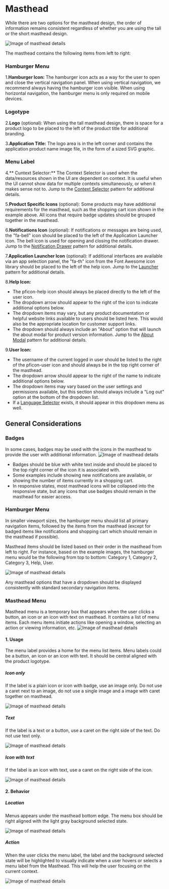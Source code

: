 # Masthead

While there are two options for the masthead design, the order of information remains consistent regardless of whether you are using the tall or the short masthead design.

![Image of masthead details](img/masthead@2x.png)

The masthead contains the following items from left to right:
### Hamburger Menu
1.**Hamburger Icon:** The hamburger icon acts as a way for the user to open and close the vertical navigation panel. When using vertical navigation, we recommend always having the hamburger icon visible. When using horizontal navigation, the hamburger menu is only required on mobile devices.

### Logotype
2.**Logo** (optional): When using the tall masthead design, there is space for a product logo to be placed to the left of the product title for additional branding.

3.**Application Title:** The logo area is in the left corner and contains the application product name image file, in the form of a sized SVG graphic.

### Menu Label
4.** Cuntext Selector:** The Context Selector is used when the data/resources shown in the UI are dependent on context. It is useful when the UI cannot show data for multiple contexts simultaneously, or when it makes sense not to. Jump to the [Context Selector](http://www.patternfly.org/pattern-library/navigation/context-selector/#overview) pattern for additional details.

5.**Product Specific Icons** (optional):
  Some products may have additional requirements for the masthead, such as the shopping cart icon shown in the example above. All icons that require badge updates should be grouped together in the masthead.

6.**Notifications Icon** (optional):
  If notifications or messages are being used, the "fa-bell" icon should be placed to the left of the Application Launcher icon. The bell icon is used for opening and closing the notification drawer. Jump to the [Notification Drawer](https://www.patternfly.org/pattern-library/communication/notification-drawer/#/api) pattern for additional details.

7.**Application Launcher Icon** (optional):
   If additional interfaces are available via an app selection panel, the "fa-th" icon from the Font Awesome icon library should be placed to the left of the help icon. Jump to the [Launcher](http://www.patternfly.org/pattern-library/application-framework/launcher/#/api) pattern for additional details.

8.**Help Icon:**
  * The pficon-help icon should always be placed directly to the left of the user icon.
  * The dropdown arrow should appear to the right of the icon to indicate additional options below.
  * The dropdown items may vary, but any product documentation or helpful website links available to users should be listed here. This would also be the appropriate location for customer support links.
  * The dropdown should always include an "About" option that will launch the about modal for product version information. Jump to the [About Modal](https://www.patternfly.org/pattern-library/communication/about-modal/#/api) pattern for additional details.

9.**User Icon:**
  * The username of the current logged in user should be listed to the right of the pficon-user icon and should always be in the top right corner of the masthead.
  * The dropdown arrow should appear to the right of the name to indicate additional options below.
  * The dropdown items may vary based on the user settings and permissions available, but this section should always include a "Log out" option at the bottom of the dropdown list.
  * If a [Language Selector](https://www.patternfly.org/pattern-library/forms-and-controls/language-selector/#/api) exists, it should appear in this dropdown menu as well.


## General Considerations
### Badges
In some cases, badges may be used with the icons in the masthead to provide the user with additional information.
![Image of masthead details](img/masthead-badge@2x.png)
  - Badges should be blue with white text inside and should be placed to the top right corner of the icon it is associated with.
  - Some examples include showing new notifications are available, or showing the number of items currently in a shopping cart.
  - In responsive states, most masthead icons will be collapsed into the responsive state, but any icons that use badges should remain in the masthead for easier access.

### Hamburger Menu
In smaller viewport sizes, the hamburger menu should list all primary navigation items, followed by the items from the masthead (except for badged items like notifications and shopping cart which should remain in the masthead if possible).

Masthead items should be listed based on their order in the masthead from left to right. For instance, based on the example images, the hamburger menu would be the following from top to bottom: Category 1, Category 2, Category 3, Help, User.

![Image of masthead details](img/masthead-humburger@2x.png)

Any masthead options that have a dropdown should be displayed consistently with standard secondary navigation items.

### Masthead Menu
Masthead menu is a temporary box that appears when the user clicks a button, an icon or an icon with text on masthead. It contains a list of menu items. Each menu items initiate actions like opening a window, selecting an action or viewing information, etc.
![Image of masthead details](img/masthead-menu1@2x.png)

#### 1. Usage
The menu label provides a home for the menu list items. Menu labels could be a button, an icon or an icon with text. It should be central aligned with the product logotype.

##### Icon only
If the label is a plain icon or icon with badge, use an image only. Do not use a caret next to an image, do not use a single image and a image with caret together on masthead.

![Image of masthead details](img/masthead-menu2@2x.png)

##### Text
If the label is a text or a button, use a caret on the right side of the text. Do not use text only.

![Image of masthead details](img/masthead-menu3@2x.png)

##### Icon with text
If the label is an icon with text, use a caret on the right side of the icon.

![Image of masthead details](img/masthead-menu4@2x.png)

#### 2. Behavior

##### Location
Menus appears under the masthead bottom edge. The menu box should be right aligned with the  light gray background selected state.

![Image of masthead details](img/masthead-menu5@2x.png)

##### Action
When the user clicks the menu label, the label and the background selected state will be highlighted to visually indicate when a user hovers or selects a menu label from the Masthead. This will help the user focusing on the current context.

![Image of masthead details](img/masthead-menu6@2x.png)
